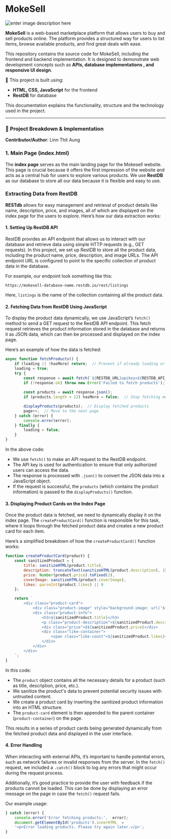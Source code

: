 # **MokeSell**
![enter image description here](https://res.cloudinary.com/dtpvsevc7/image/upload/v1739095071/nyygwffiqbrlyyuc0kd4.png)

**MokeSell** is a web-based marketplace platform that allows users to buy and sell products online. The platform provides a structured way for users to list items, browse available products, and find great deals with ease.

This repository contains the source code for MokeSell, including the frontend and backend implementation. It is designed to demonstrate web development concepts such as **APIs, database implementations , and responsive UI design**.

🎨 This project is built using:

-   **HTML, CSS, JavaScript** for the frontend
-   **RestDB** for database

This documentation explains the functionality,  structure and the technology used in the project. 

---

### 📝 Project Breakdown & Implementation

**Contributor/Author**: Linn Thit Aung

### 1. Main Page (index.html)

The **index page** serves as the main landing page for the Mokesell website. This page is crucial because it offers the first impression of the website and acts as a central hub for users to explore various products.
We use **RestDB** as our database to store all our data because it is flexible and easy to use.

### Extracting Data from RestDB

**RESTdb** allows for easy management and retrieval of product details like name, description, price, and images, all of which are displayed on the index page for the users to explore. Here’s how our data extraction works:

#### 1. **Setting Up RestDB  API**

RestDB provides an API endpoint that allows us to interact with our database and retrieve data using simple HTTP requests (e.g., GET requests). In this project, we set up RestDB to store all the product data, including the product name, price, description, and image URLs. The API endpoint URL is configured to point to the specific collection of product data in the database.

For example, our endpoint look something like this:
```
https://mokesell-database-name.restdb.io/rest/listings

```

Here, `listings` is the name of the collection containing all the product data.

#### 2. **Fetching Data from RestDB Using JavaScript**

To display the product data dynamically, we use JavaScript’s `fetch()` method to send a GET request to the RestDB API endpoint. This fetch request retrieves the product information stored in the database and returns it as JSON data, which can then be processed and displayed on the index page.

Here’s an example of how the data is fetched:

```javascript
async function fetchProducts() {
    if (loading || !hasMore) return;  // Prevent if already loading or no more products
    loading = true;
    try {
        const response = await fetch(`${RESTDB_URL}apikey=${RESTDB_API_KEY}&skip=${(page - 1) * 12}&max=12`);
        if (!response.ok) throw new Error('Failed to fetch products');
        
        const products = await response.json();
        if (products.length < 12) hasMore = false;  // Stop fetching more

        displayProducts(products);  // Display fetched products
        page++;  // Move to the next page
    } catch (error) {
        console.error(error);
    } finally {
        loading = false;
    }
}
```

In the above code:

-   We use `fetch()` to make an API request to the RestDB endpoint.
-   The API key is used for authentication to ensure that only authorized users can access the data.
-   The response is processed with `.json()` to convert the JSON data into a JavaScript object.
-   If the request is successful, the `products` (which contains the product information) is passed to the `displayProducts()` function.


#### 3. **Displaying Product Cards on the Index Page**

Once the product data is fetched, we need to dynamically display it on the index page. The `createProductCard()` function is responsible for this task, where it loops through the fetched product data and creates a new product card for each item.

Here’s a simplified breakdown of how the `createProductCard()` function works:

```javascript
function createProductCard(product) {
    const sanitizedProduct = {
        title: sanitizeHTML(product.title),
        description: truncateText(sanitizeHTML(product.description), 15),
        price: Number(product.price).toFixed(2),
        coverImage: sanitizeHTML(product.coverImage),
        likes: parseInt(product.likes) || 0
    };

    return `
        <div class="product-card">
            <div class="product-image" style="background-image: url('${sanitizedProduct.coverImage}')"></div>
            <div class="product-info">
                <h3>${sanitizedProduct.title}</h3>
                <p class="product-description">${sanitizedProduct.description}</p>
                <div class="price">$${sanitizedProduct.price}</div>
                <div class="like-container">
                    <span class="like-count">${sanitizedProduct.likes}</span>
                </div>
            </div>
        </div>
    `;
}
```

In this code:

-   The `product` object contains all the necessary details for a product (such as title, description, price, etc.).
-   We sanitize the product's data to prevent potential security issues with untrusted content.
-   We create a product card by inserting the sanitized product information into an HTML structure.
-   The `product-card` element is then appended to the parent container (`product-container`) on the page.

This results in a series of product cards being generated dynamically from the fetched product data and displayed in the user interface.

#### 4. **Error Handling**

When interacting with external APIs, it’s important to handle potential errors, such as network failures or invalid responses from the server. In the `fetch()` request, we included a `.catch()` block to log any errors that might occur during the request process.

Additionally, it’s good practice to provide the user with feedback if the products cannot be loaded. This can be done by displaying an error message on the page in case the `fetch()` request fails.

Our example usage:

```javascript
} catch (error) {
	console.error('Error fetching products:',  error);
	document.getElementById('products').innerHTML  =
	'<p>Error loading products. Please try again later.</p>';
}
```
